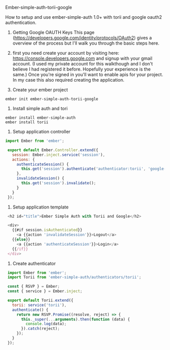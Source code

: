 Ember-simple-auth-torii-google

How to setup and use ember-simple-auth 1.0+ with torii and google oauth2 authentication. 

 1.  Getting Google OAUTH Keys
 This page (https://developers.google.com/identity/protocols/OAuth2) gives a overview of the process but I'll walk you through the basic steps here. 
  1. first you need create your account by visiting here: https://console.developers.google.com and signup with your gmail account. (I used my private account for this walkthough and I don't believe I had registered it before. Hopefully your experience is the same.) Once you're signed in you'll want to enable apis for your project. In my case this also required creating the application. 

 1. Create your ember project
 ```
 ember init ember-simple-auth-torii-google
 ```
 
 1. Install simple auth and tori
 ```
 ember install ember-simple-auth
 ember install torii
 ```
 
 1.  Setup application controller
 ```JavaScript
 import Ember from 'ember';

  export default Ember.Controller.extend({
    session: Ember.inject.service('session'),
    actions: {
      authenticateSession() {
        this.get('session').authenticate('authenticator:torii', 'google-oauth2');
      },
      invalidateSession() {
        this.get('session').invalidate();
      }
    }
  });
```
 
 1. Setup application template
 ```javascript
  <h2 id="title">Ember Simple Auth with Torii and Google</h2>

  <div>
    {{#if session.isAuthenticated}}
      <a {{action 'invalidateSession'}}>Logout</a>
    {{else}}
      <a {{action 'authenticateSession'}}>Login</a>
    {{/if}}
  </div>
 ```

 1. Create authenticator
 ```javascript
  import Ember from 'ember';
  import Torii from 'ember-simple-auth/authenticators/torii';

  const { RSVP } = Ember;
  const { service } = Ember.inject;

  export default Torii.extend({
    torii: service('torii'),
    authenticate() {
      return new RSVP.Promise((resolve, reject) => {
        this._super(...arguments).then(function (data) {
          console.log(data);
        }).catch(reject);
      });
    }
  });
  ```
